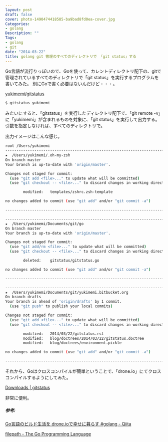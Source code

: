 ```yaml
---
layout: post
draft: false
cover: photo-1490474418585-ba9bad8fd0ea-cover.jpg
Categories:
- golang
Description: ""
Tags:
- golang
- git
date: "2014-03-22"
title: golang git 管理のすべてのディレクトリで 「git status」する
---
```


Go言語が流行りっぽいので、Goを使って、カレントディレクトリ配下の、gitで管理されているすべてのディレクトリで「git
status」を実行するプログラムを書いてみた。
別にGoで書く必要はないんだけど・・・。

[yukimemi/gitstatus](https://github.com/yukimemi/gitstatus)

```sh
$ gitstatus yukimemi
```

みたいにすると、「gitstatus」を実行したディレクトリ配下で、「git remote
-v」に「yukimemi」が含まれるものを対象に、「git
status」を実行して出力する。引数を指定しなければ、すべてのディレクトリで。

出力イメージはこんな感じ。

```sh
root /Users/yukimemi
--------------------------------------------------------------------------------
★  /Users/yukimemi/.oh-my-zsh
On branch master
Your branch is up-to-date with 'origin/master'.

Changes not staged for commit:
  (use "git add <file>..." to update what will be committed)
  (use "git checkout -- <file>..." to discard changes in working directory)

        modified:   templates/zshrc.zsh-template

no changes added to commit (use "git add" and/or "git commit -a")

--------------------------------------------------------------------------------

--------------------------------------------------------------------------------
★  /Users/yukimemi/Documents/git/go
On branch master
Your branch is up-to-date with 'origin/master'.

Changes not staged for commit:
  (use "git add/rm <file>..." to update what will be committed)
  (use "git checkout -- <file>..." to discard changes in working directory)

        deleted:    gitstatus/gitstatus.go

no changes added to commit (use "git add" and/or "git commit -a")

--------------------------------------------------------------------------------

--------------------------------------------------------------------------------
★  /Users/yukimemi/Documents/git/yukimemi.bitbucket.org
On branch drafts
Your branch is ahead of 'origin/drafts' by 1 commit.
  (use "git push" to publish your local commits)

Changes not staged for commit:
  (use "git add <file>..." to update what will be committed)
  (use "git checkout -- <file>..." to discard changes in working directory)

        modified:   2014/03/22/gitstatus.rst
        modified:   blog/doctrees/2014/03/22/gitstatus.doctree
        modified:   blog/doctrees/environment.pickle

no changes added to commit (use "git add" and/or "git commit -a")

--------------------------------------------------------------------------------
```

それから、Goはクロスコンパイルが簡単ということで、「drone.io」にてクロスコンパイルするようにしてみた。

[Downloads | gitstatus](https://drone.io/github.com/yukimemi/gitstatus/files)

非常に便利。

##### 参考:

[Go言語のビルド生活を drone.ioで幸せに暮らす \#golang - Qiita](http://qiita.com/atotto/items/b796c31c1755dbec13db)

[filepath - The Go Programming Language](http://golang.org/pkg/path/filepath/#Walk)

